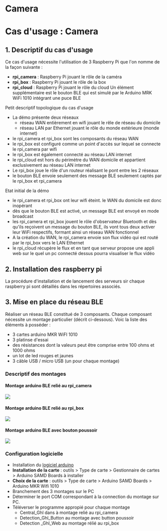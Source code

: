 # Camera

# Cas d'usage : Camera


## 1. **Descriptif du cas d'usage**

Ce cas d'usage nécessite l'utilisation de 3 Raspberry Pi que l'on nomme de la façon suivante : 
- **rpi_camera** : Raspberry Pi jouant le rôle de la caméra
- **rpi_box** : Raspberry Pi jouant le rôle de la box
- **rpi_cloud** : Raspberry Pi jouant le rôle du cloud
Un élément supplémentaire est le bouton BLE qui est simulé par le Arduino MRK WiFi 1010 intégrant une puce BLE

Petit descriptif topologique du cas d'usage
- La démo présente deux réseaux
    - réseau WAN entièrement en wifi jouant le rêle de réseau du domicile
    - réseau LAN par Ethernet jouant le rôle du monde extérieure (monde internet)  
- le rpi_camera et rpi_box sont les composants du réseau WAN
- le rpi_box est configuré comme un point d'accès sur lequel se connecte le rpi_camera par wifi
- le rpi_box est également connecté au réseau LAN internet
- le rpi_cloud est hors du périmètre du WAN domicile et appartient exclusivement au réseau LAN internet
- Le rpi_box joue le rôle d'un routeur réalisant le pont entre les 2 réseaux
- le bouton BLE envoie seulement des message BLE seulement captés par le rpi_box et rpi_camera

Etat initial de la démo
- le rpi_camera et rpi_box ont leur wifi éteint. le WAN du domicile est donc inopérant
- dès que le bouton BLE est activé, un message BLE est envoyé en mode broadcast
- les rpi_camera et rpi_box jouent le rôle d'observateur Bluetooth et dès qu'ils reçoivent un message du bouton BLE, ils vont tous deux activer leur WiFi respectifs, formant ainsi un réseau WAN fonctionnel
- A la création du WAN, le rpi_camera envoie son flux vidéo qui est routé par le rpi_box vers le LAN Ethernet
- le rpi_cloud récupère le flux et en tant que serveur propose une appli web sur le quel un pc connecté dessus pourra visualiser le flux vidéo

## 2. **Installation des raspberry pi**

La procédure d'installation et de lancement des serveurs sir chaque raspberry pi sont détaillés dans les répertoires associés.
## 3. **Mise en place du réseau BLE**

Réaliser un réseau BLE constitué de 3 composants. Chaque composant nécessite un montage particulier (décrit ci-dessous). Voic la liste des éléments à posséder :   
- 3 cartes arduino MKR WiFI 1010 
- 3 platinse d'essai
- des résistances dont la valeurs peut être comprise entre 100 ohms et 1000 ohms
- un lot de led rouges et jaunes
- 3 câble USB / micro USB (un pour chaque montage)


### **Descriptif des montages**
#### **Montage arduino BLE relié au rpi_camera**
![](Reseau_Aduino_%20BLE%5CSchema_BLE_Camera.JPG)
#### **Montage arduino BLE relié au rpi_box**
![](Reseau_Aduino_%20BLE%5CSchema_BLE_Box.JPG)
#### **Montage arduino BLE avec bouton poussoir**
![](Reseau_Aduino_%20BLE%5CSchema_BLE_Bouton.JPG)

### **Configuration logicielle**

- Installation du [logiciel arduino](https://www.arduino.cc/en/software) 
- **Installation de la carte** : outils > Type de carte > Gestionnaire de cartes > Arduino SAMD Boards à installer
- **Choix de la carte** : outils > Type de carte > Arduino SAMD Boards > Arduino MKR Wifi 1010
- Branchement des 3 montages sur le PC
- Déterminer le port COM correspondant à la connection du montage sur PC. 
- Téléverser le programme appropié pour chaque montage
    - Central_Ghl dans à montage relié au rpi_camera
    - Detection_Ghl_Button au montage avec button poussoir
    - Detection _Ghl_Web au montage rélié au rpi_box